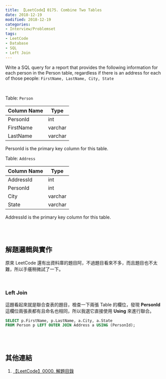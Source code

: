 ```yaml
---
title: 【LeetCode】0175. Combine Two Tables
date: 2018-12-19
modified: 2018-12-19
categories:
- Interview/Problemset
tags:
- LeetCode
- Database
- SQL
- Left Join
--- 
```


Write a SQL query for a report that provides the following information for each person in the Person table, regardless if there is an address for each of those people:
`FirstName, LastName, City, State`

<!--more-->
<br>

Table:  `Person`

| Column Name | Type     |
|----------------- |--------- |
| PersonId     | int     |
| FirstName       | varchar  |
| LastName        | varchar  |

PersonId is the primary key column for this table.
<br>

Table:  `Address`

| Column Name | Type     |
|----------------- |--------- |
| AddressId        | int          |
| PersonId          | int          |
| City                  | varchar  |
| State                | varchar  |

AddressId is the primary key column for this table.

<br><br>

## 解題邏輯與實作

原來 LeetCode 還有出資料庫的題目阿，不過題目看來不多，而且題目也不太難，所以手癢稍微試了一下。

<br>

### Left Join
這題看起來就是聯合查表的題目，檢查一下兩張 Table 的欄位，發現 **PersonId** 這欄位兩張表都有且命名也相同，所以我選它直接使用 **Using** 來進行聯合。

```sql
SELECT p.FirstName, p.LastName, a.City, a.State 
FROM Person p LEFT OUTER JOIN Address a USING (PersonId);
```
<br><br>

## 其他連結
1. [【LeetCode】0000. 解題目錄](/LeetCode-0000-Contents/)